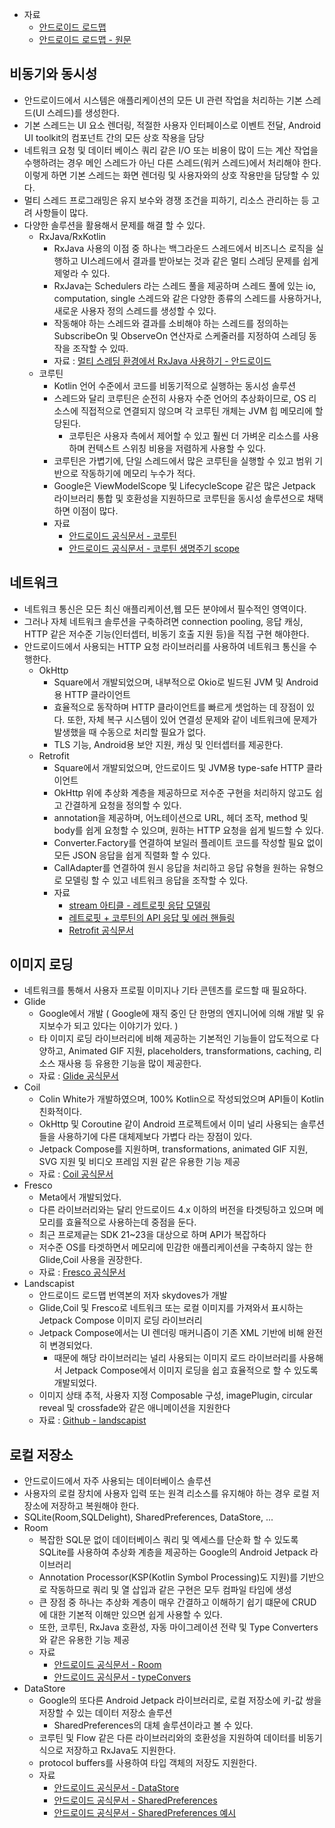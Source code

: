 - 자료
  - [안드로이드 로드맵](https://velog.io/@skydoves/2022-android-developer-roadmap-part4)
  - [안드로이드 로드맵 - 원문](https://getstream.io/blog/design-patterns-and-architecture-the-android-developer-roadmap-part-4)

## 비동기와 동시성

- 안드로이드에서 시스템은 애플리케이션의 모든 UI 관련 작업을 처리하는 기본 스레드(UI 스레드)를 생성한다.
- 기본 스레드는 UI 요소 렌더링, 적절한 사용자 인터페이스로 이벤트 전달, Android UI toolkit의 컴포넌트 간의 모든 상호 작용을 담당
- 네트워크 요청 및 데이터 베이스 쿼리 같은 I/O 또는 비용이 많이 드는 계산 작업을 수행하려는 경우 메인 스레드가 아닌 다른 스레드(워커 스레드)에서 처리해야 한다. 이렇게 하면 기본 스레드는 화면 렌더링 및 사용자와의 상호 작용만을 담당할 수 있다.
- 멀티 스레드 프로그래밍은 유지 보수와 경쟁 조건을 피하기, 리소스 관리하는 등 고려 사항들이 많다.
- 다양한 솔루션을 활용해서 문제를 해결 할 수 있다.
  - RxJava/RxKotlin
    - RxJava 사용의 이점 중 하나는 백그라운드 스레드에서 비즈니스 로직을 실행하고 UI스레드에서 결과를 받아보는 것과 같은 멀티 스레딩 문제를 쉽게 제엏라 수 있다.
    - RxJava는 Schedulers 라는 스레드 풀을 제공하며 스레드 풀에 있는 io, computation, single 스레드와 같은 다양한 종류의 스레드를 사용하거나, 새로운 사용자 정의 스레드를 생성할 수 있다.
    - 작동해야 하는 스레드와 결과를 소비해야 하는 스레드를 정의하는 SubscribeOn 및 ObserveOn 연산자로 스케줄러를 지정하여 스레딩 동작을 조작할 수 있따.
    - 자료 : [멀티 스레딩 환경에서 RxJava 사용하기 - 안드로이드](https://medium.com/gojekengineering/multi-threading-like-a-boss-in-android-with-rxjava-2-b8b7cf6eb5e2)
  - 코루틴
    - Kotlin 언어 수준에서 코드를 비동기적으로 실행하는 동시성 솔루션
    - 스레드와 달리 코루틴은 순전히 사용자 수준 언어의 추상화이므로, OS 리소스에 직접적으로 연결되지 않으며 각 코루틴 개체는 JVM 힙 메모리에 할당된다.
      - 코루틴은 사용자 측에서 제어할 수 있고 훨씬 더 가벼운 리소스를 사용하며 컨텍스트 스위칭 비용을 저렴하게 사용할 수 있다.
    - 코루틴은 가볍기에, 단일 스레드에서 많은 코루틴을 실행할 수 있고 범위 기반으로 작동하기에 메모리 누수가 적다.
    - Google은 ViewModelScope 및 LifecycleScope 같은 많은 Jetpack 라이브러리 통합 및 호환성을 지원하므로 코루틴을 동시성 솔루션으로 채택하면 이점이 많다.
    - 자료
      - [안드로이드 공식문서 - 코루틴](https://developer.android.com/kotlin/coroutines)
      - [안드로이드 공식문서 - 코루틴 생명주기 scope](https://developer.android.com/topic/libraries/architecture/coroutines#viewmodelscope)

## 네트워크

- 네트워크 통신은 모든 최신 애플리케이션,웹 모든 분야에서 필수적인 영역이다.
- 그러나 자체 네트워크 솔루션을 구축하려면 connection pooling, 응답 캐싱, HTTP 같은 저수준 기능(인터셉터, 비동기 호출 지원 등)을 직접 구현 해야한다.
- 안드로이드에서 사용되는 HTTP 요청 라이브러리를 사용하여 네트워크 통신을 수행한다.
  - OkHttp
    - Square에서 개발되었으며, 내부적으로 Okio로 빌드된 JVM 및 Android용 HTTP 클라이언트
    - 효율적으로 동작하며 HTTP 클라이언트를 빠르게 셋업하는 데 장점이 있다. 또한, 자체 복구 시스템이 있어 연결성 문제와 같이 네트워크에 문제가 발생했을 때 수동으로 처리할 필요가 없다.
    - TLS 기능, Android용 보안 지원, 캐싱 및 인터셉터를 제공한다.
  - Retrofit
    - Square에서 개발되었으며, 안드로이드 및 JVM용 type-safe HTTP 클라이언트
    - OkHttp 위에 추상화 계층을 제공하므로 저수준 구현을 처리하지 않고도 쉽고 간결하게 요청을 정의할 수 있다.
    - annotation을 제공하며, 어노테이션으로 URL, 헤더 조작, method 및 body를 쉽게 요청할 수 있으며, 원하는 HTTP 요청을 쉽게 빌드할 수 있다.
    - Converter.Factory를 연결하여 보일러 플레이트 코드를 작성할 필요 없이 모든 JSON 응답을 쉽게 직렬화 할 수 있다.
    - CallAdapter를 연결하여 원시 응답을 처리하고 응답 유형을 원하는 유형으로 모델링 할 수 있고 네트워크 응답을 조작할 수 있다.
    - 자료
      - [stream 아티클 - 레트로핏 응답 모델링](https://getstream.io/blog/modeling-retrofit-responses/)
      - [레트로핏 + 코루틴의 API 응답 및 에러 핸들링](https://velog.io/@skydoves/retrofit-api-handling-sandwich)
      - [Retrofit 공식문서](https://square.github.io/retrofit/)

## 이미지 로딩

- 네트워크를 통해서 사용자 프로필 이미지나 기타 콘텐츠를 로드할 때 필요하다.
- Glide
  - Google에서 개발 ( Google에 재직 중인 단 한명의 엔지니어에 의해 개발 및 유지보수가 되고 있다는 이야기가 있다. )
  - 타 이미지 로딩 라이브러리에 비해 제공하는 기본적인 기능들이 압도적으로 다양하고, Animated GIF 지원, placeholders, transformations, caching, 리소스 재사용 등 유용한 기능을 많이 제공한다.
  - 자료 : [Glide 공식문서](https://bumptech.github.io/glide/)
- Coil
  - Colin White가 개발하였으며, 100% Kotlin으로 작성되었으며 API들이 Kotlin 친화적이다.
  - OkHttp 및 Coroutine 같이 Android 프로젝트에서 이미 널리 사용되는 솔루션들을 사용하기에 다른 대체제보다 가볍다 라는 장점이 있다.
  - Jetpack Compose를 지원하며, transformations, animated GIF 지원, SVG 지원 및 비디오 프레임 지원 같은 유용한 기능 제공
  - 자료 : [Coil 공식문서](https://coil-kt.github.io/coil/)
- Fresco
  - Meta에서 개발되었다.
  - 다른 라이브러리와는 달리 안드로이드 4.x 이하의 버전을 타겟팅하고 있으며 메모리를 효율적으로 사용하는데 중점을 둔다.
  - 최근 프로제긑는 SDK 21~23을 대상으로 하며 API가 복잡하다
  - 저수준 OS를 타겟하면서 메모리에 민감한 애플리케이션을 구축하지 않는 한 Glide,Coil 사용을 권장한다.
  - 자료 : [Fresco 공식문서](https://frescolib.org/)
- Landscapist
  - 안드로이드 로드맵 번역본의 저자 skydoves가 개발
  - Glide,Coil 및 Fresco로 네트워크 또는 로컬 이미지를 가져와서 표시하는 Jetpack Compose 이미지 로딩 라이브러리
  - Jetpack Compose에서는 UI 렌더링 매커니즘이 기존 XML 기반에 비해 완전히 변경되었다.
    - 때문에 해당 라이브러리는 널리 사용되는 이미지 로드 라이브러리를 사용해서 Jetpack Compose에서 이미지 로딩을 쉽고 효율적으로 할 수 있도록 개발되었다.
  - 이미지 상태 추적, 사용자 지정 Composable 구성, imagePlugin, circular reveal 및 crossfade와 같은 애니메이션을 지원한다
  - 자료 : [Github - landscapist](https://github.com/skydoves/landscapist)

## 로컬 저장소

- 안드로이드에서 자주 사용되는 데이터베이스 솔루션
- 사용자의 로컬 장치에 사용자 입력 또는 원격 리소스를 유지해야 하는 경우 로컬 저장소에 저장하고 복원해야 한다.
- SQLite(Room,SQLDelight), SharedPreferences, DataStore, ...
- Room
  - 복잡한 SQL문 없이 데이터베이스 쿼리 및 엑세스를 단순화 할 수 있도록 SQLite를 사용하여 추상화 계층을 제공하는 Google의 Android Jetpack 라이브러리
  - Annotation Processor(KSP(Kotlin Symbol Processing)도 지원)를 기반으로 작동하므로 쿼리 및 열 삽입과 같은 구현은 모두 컴파일 타임에 생성
  - 큰 장점 중 하나는 추상화 계층이 매우 간결하고 이해하기 쉽기 떄문에 CRUD에 대한 기본적 이해만 있으면 쉽게 사용할 수 있다.
  - 또한, 코루틴, RxJava 호환성, 자동 마이그레이션 전략 및 Type Converters와 같은 유용한 기능 제공
  - 자료
    - [안드로이드 공식문서 - Room](https://developer.android.com/training/data-storage/room)
    - [안드로이드 공식문서 - typeConvers](https://developer.android.com/training/data-storage/room/referencing-data)
- DataStore
  - Google의 또다른 Android Jetpack 라이브러리로, 로컬 저장소에 키-값 쌍을 저장할 수 있는 데이터 저장소 솔루션
    - SharedPreferences의 대체 솔루션이라고 볼 수 있다.
  - 코루틴 및 Flow 같은 다른 라이브러리와의 호환성을 지원하여 데이터를 비동기식으로 저장하고 RxJava도 지원한다.
  - protocol buffers를 사용하여 타입 객체의 저장도 지원한다.
  - 자료
    - [안드로이드 공식문서 - DataStore](https://developer.android.com/topic/libraries/architecture/datastore)
    - [안드로이드 공식문서 - SharedPreferences](https://developer.android.com/reference/android/content/SharedPreferences)
    - [안드로이드 공식문서 - SharedPreferences 예시](https://developer.android.com/training/data-storage/shared-preferences)
